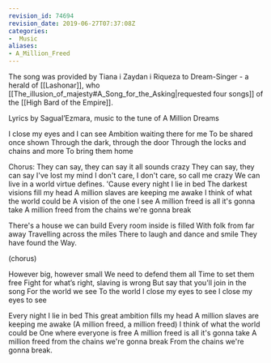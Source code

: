 ```yaml
---
revision_id: 74694
revision_date: 2019-06-27T07:37:08Z
categories:
-  Music
aliases:
- A_Million_Freed
---
```


The song was provided by Tiana i Zaydan i Riqueza to Dream-Singer - a herald of [[Lashonar]], who [[The_illusion_of_majesty#A_Song_for_the_Asking|requested four songs]] of the [[High Bard of the Empire]].

Lyrics by SaguaI’Ezmara, music to the tune of A Million Dreams


I close my eyes and I can see
Ambition waiting there for me
To be shared once shown
Through the dark, through the door
Through the locks and chains and more
To bring them home

Chorus:
They can say, they can say it all sounds crazy
They can say, they can say I've lost my mind
I don't care, I don't care, so call me crazy
We can live in a world virtue defines.
'Cause every night I lie in bed
The darkest visions fill my head
A million slaves are keeping me awake
I think of what the world could be
A vision of the one I see
A million freed is all it's gonna take
A million freed from the chains we're gonna break

There's a house we can build
Every room inside is filled
With folk from far away
Travelling across the miles
There to laugh and dance and smile
They have found the Way.

(chorus)

However big, however small
We need to defend them all
Time to set them free
Fight for what’s right, slaving is wrong
But say that you'll join in the song
For the world we see
To the world I close my eyes to see
I close my eyes to see

Every night I lie in bed
This great ambition fills my head
A million slaves are keeping me awake
(A million freed, a million freed)
I think of what the world could be
One where everyone is free
A million freed is all it's gonna take
A million freed from the chains we're gonna break
From the chains we're gonna break.


